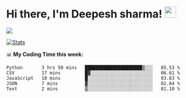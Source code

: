 # Hi there, I'm Deepesh sharma! <img src="https://raw.githubusercontent.com/MartinHeinz/MartinHeinz/master/wave.gif" width="30px">

![](https://camo.githubusercontent.com/992babdffd8c74a1502de375fbdf7e4d54773242/68747470733a2f2f6d656469612e67697068792e636f6d2f6d656469612f53576f536b4e36447854737a71494b4571762f67697068792e676966)

[![Stats](https://github-readme-stats.vercel.app/api?username=deepeshhsharma&show_icons=true&theme=radical)](https://github-readme-stats.vercel.app/api?username=deepeshhsharma&show_icons=true&theme=radical)&nbsp; &nbsp; &nbsp; &nbsp; &nbsp; &nbsp; &nbsp; &nbsp; &nbsp; &nbsp; 

📊 **My Coding Time this week:**
<!--START_SECTION:waka-->
```text
Python       3 hrs 50 mins   █████████████████████▒░░░   85.53 % 
CSV          17 mins         █▓░░░░░░░░░░░░░░░░░░░░░░░   06.61 % 
JavaScript   10 mins         █░░░░░░░░░░░░░░░░░░░░░░░░   03.83 % 
JSON         7 mins          ▓░░░░░░░░░░░░░░░░░░░░░░░░   02.84 % 
Text         2 mins          ▒░░░░░░░░░░░░░░░░░░░░░░░░   01.10 % 
```
<!--END_SECTION:waka-->
